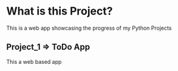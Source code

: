 # What is this Project?
This is a web app showcasing the progress of my Python Projects

## Project_1 => ToDo App
This a web based app